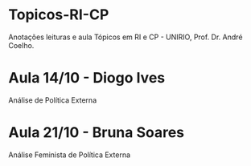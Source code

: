 # Topicos-RI-CP
Anotações leituras e aula Tópicos em RI e CP - UNIRIO, Prof. Dr. André Coelho.

# Aula 14/10 -  Diogo Ives

Análise de Política Externa

# Aula 21/10 - Bruna Soares

Análise Feminista de Política Externa 

  
